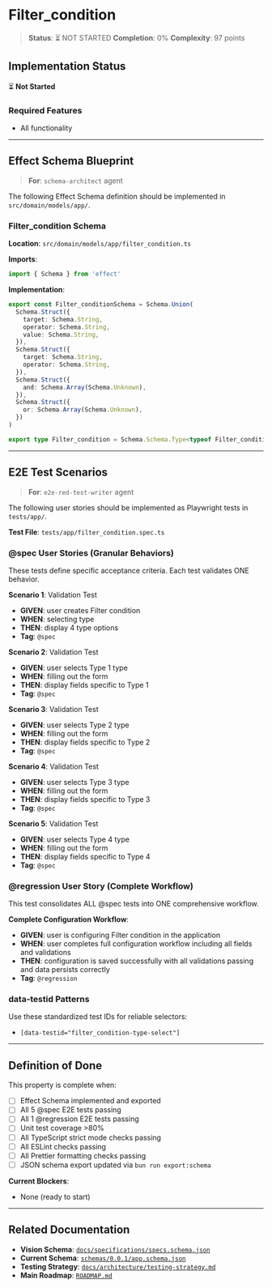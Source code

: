# Filter_condition

> **Status**: ⏳ NOT STARTED
> **Completion**: 0%
> **Complexity**: 97 points

## Implementation Status

⏳ **Not Started**

### Required Features

- All functionality

---

## Effect Schema Blueprint

> **For**: `schema-architect` agent

The following Effect Schema definition should be implemented in `src/domain/models/app/`.

### Filter_condition Schema

**Location**: `src/domain/models/app/filter_condition.ts`

**Imports**:

```typescript
import { Schema } from 'effect'
```

**Implementation**:

```typescript
export const Filter_conditionSchema = Schema.Union(
  Schema.Struct({
    target: Schema.String,
    operator: Schema.String,
    value: Schema.String,
  }),
  Schema.Struct({
    target: Schema.String,
    operator: Schema.String,
  }),
  Schema.Struct({
    and: Schema.Array(Schema.Unknown),
  }),
  Schema.Struct({
    or: Schema.Array(Schema.Unknown),
  })
)

export type Filter_condition = Schema.Schema.Type<typeof Filter_conditionSchema>
```

---

## E2E Test Scenarios

> **For**: `e2e-red-test-writer` agent

The following user stories should be implemented as Playwright tests in `tests/app/`.

**Test File**: `tests/app/filter_condition.spec.ts`

### @spec User Stories (Granular Behaviors)

These tests define specific acceptance criteria. Each test validates ONE behavior.

**Scenario 1**: Validation Test

- **GIVEN**: user creates Filter condition
- **WHEN**: selecting type
- **THEN**: display 4 type options
- **Tag**: `@spec`

**Scenario 2**: Validation Test

- **GIVEN**: user selects Type 1 type
- **WHEN**: filling out the form
- **THEN**: display fields specific to Type 1
- **Tag**: `@spec`

**Scenario 3**: Validation Test

- **GIVEN**: user selects Type 2 type
- **WHEN**: filling out the form
- **THEN**: display fields specific to Type 2
- **Tag**: `@spec`

**Scenario 4**: Validation Test

- **GIVEN**: user selects Type 3 type
- **WHEN**: filling out the form
- **THEN**: display fields specific to Type 3
- **Tag**: `@spec`

**Scenario 5**: Validation Test

- **GIVEN**: user selects Type 4 type
- **WHEN**: filling out the form
- **THEN**: display fields specific to Type 4
- **Tag**: `@spec`

### @regression User Story (Complete Workflow)

This test consolidates ALL @spec tests into ONE comprehensive workflow.

**Complete Configuration Workflow**:

- **GIVEN**: user is configuring Filter condition in the application
- **WHEN**: user completes full configuration workflow including all fields and validations
- **THEN**: configuration is saved successfully with all validations passing and data persists correctly
- **Tag**: `@regression`

### data-testid Patterns

Use these standardized test IDs for reliable selectors:

- `[data-testid="filter_condition-type-select"]`

---

## Definition of Done

This property is complete when:

- [ ] Effect Schema implemented and exported
- [ ] All 5 @spec E2E tests passing
- [ ] All 1 @regression E2E tests passing
- [ ] Unit test coverage >80%
- [ ] All TypeScript strict mode checks passing
- [ ] All ESLint checks passing
- [ ] All Prettier formatting checks passing
- [ ] JSON schema export updated via `bun run export:schema`

**Current Blockers**:

- None (ready to start)

---

## Related Documentation

- **Vision Schema**: [`docs/specifications/specs.schema.json`](../specs.schema.json)
- **Current Schema**: [`schemas/0.0.1/app.schema.json`](../../schemas/0.0.1/app.schema.json)
- **Testing Strategy**: [`docs/architecture/testing-strategy.md`](../../architecture/testing-strategy.md)
- **Main Roadmap**: [`ROADMAP.md`](../../../ROADMAP.md)
